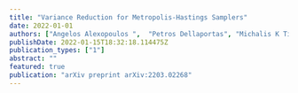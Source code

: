 ```yaml
---
title: "Variance Reduction for Metropolis-Hastings Samplers"
date: 2022-01-01
authors: ["Angelos Alexopoulos ",  "Petros Dellaportas", "Michalis K Titsias"]
publishDate: 2022-01-15T18:32:18.114475Z
publication_types: ["1"]
abstract: ""
featured: true
publication: "arXiv preprint arXiv:2203.02268"
---
```


